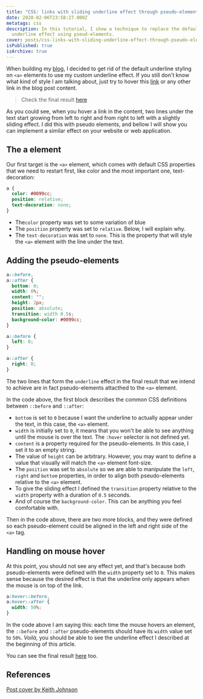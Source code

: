 ```yaml
---
title: "CSS: links with sliding underline effect through pseudo-elements"
date: 2020-02-06T23:58:27.000Z
metatags: css
description: In this tutorial, I show a technique to replace the default
  underline effect using pseud-elements.
cover: posts/css-links-with-sliding-underline-effect-through-pseudo-elements.jpg
isPublished: true
isArchive: true
---
```


When building my [blog](https://changani.me), I decided to get rid of the default underline styling on `<a>` elements to use my custom underline effect. If you still don't know what kind of style I am talking about, just try to hover this [link](https://changani.me) or any other link in the blog post content.

> Check the final result [here](https://codepen.io/firminochangani/pen/mdJdKGY)

As you could see, when you hover a link in the content, two lines under the text start growing from left to right and from right to left with a slightly sliding effect. I did this with pseudo elements, and bellow I will show you can implement a similar effect on your website or web application.

## The a element

Our first target is the `<a>` element, which comes with default CSS properties that we need to restart first, like color and the most important one, text-decoration:

```css
a {
  color: #0099cc;
  position: relative;
  text-decoration: none;
}
```

- The`color` property was set to some variation of blue
- The `position` property was set to `relative`. Below, I will explain why.
- The `text-decoration` was set to `none`. This is the property that will style the `<a>` element with the line under the text.

## Adding the pseudo-elements

```css
a::before,
a::after {
  bottom: 0;
  width: 0%;
  content: "";
  height: 2px;
  position: absolute;
  transition: width 0.5s;
  background-color: #0099cc;
}

a::before {
  left: 0;
}

a::after {
  right: 0;
}
```

The two lines that form the `underline` effect in the final result that we intend to achieve are in fact pseudo-elements attacthed to the `<a>` element.

In the code above, the first block describes the common CSS definitions between `::before` and `::after`:

- `bottom` is set to `0` because I want the underline to actually appear under the text, in this case, the `<a>` element.
- `width` is initially set to `0`, it means that you won't be able to see anything until the mouse is over the text. The `:hover` selector is not defined yet.
- `content` is a property required for the pseudo-elements. In this case, I set it to an empty string.
- The value of `height` can be arbitrary. However, you may want to define a value that visually will match the `<a>` element font-size.
- The `position` was set to `absolute` so we are able to manipulate the `left`, `right` and `bottom` properties, in order to align both pseudo-elements relative to the `<a>` element.
- To give the sliding effect I defined the `transition` property relative to the `width` property with a duration of `0.5` seconds.
- And of course the `background-color`. This can be anything you feel comfortable with.

Then in the code above, there are two more blocks, and they were defined so each pseudo-element could be aligned in the left and right side of the `<a>` tag.

## Handling on mouse hover

At this point, you should not see any effect yet, and that's because both pseudo-elements were defined with the `width` property set to `0`. This makes sense because the desired effect is that the underline only appears when the mouse is on top of the link.

```css
a:hover::before,
a:hover::after {
  width: 50%;
}
```

In the code above I am saying this: each time the mouse hovers an element, the `::before` and `::after` pseudo-elements should have its `width` value set to `50%`. _Voilà_, you should be able to see the underline effect I described at the beginning of this article.

You can see the final result [here](https://codepen.io/firminochangani/pen/mdJdKGY) too.

## References

[Post cover by Keith Johnson](https://unsplash.com/photos/iCmw64XrJFI)
